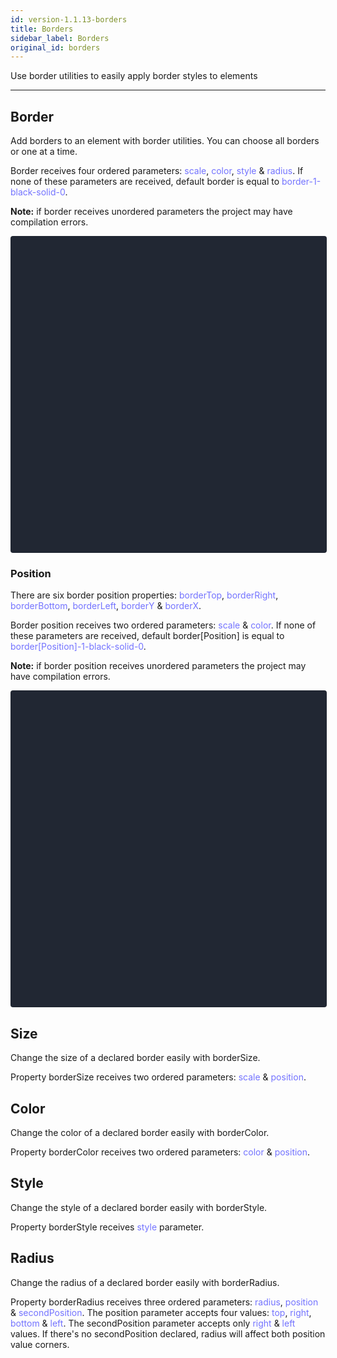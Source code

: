 ```yaml
---
id: version-1.1.13-borders
title: Borders
sidebar_label: Borders
original_id: borders
---
```


<p>Use border utilities to easily apply border styles to elements</p>

<hr />

## Border
Add borders to an element with border utilities. You can choose all borders or one at a time.

Border receives four ordered parameters: <span style="color: #7373ff">scale</span>, <span style="color: #7373ff">color</span>, <span style="color: #7373ff">style</span> & <span style="color: #7373ff">radius</span>.
If none of these parameters are received, default border is equal to <span style="color: #7373ff">border-1-black-solid-0</span>.

<b>Note:</b> if border receives unordered parameters the project may have compilation errors.

<div data-snack-id="@caldum/border" data-snack-platform="web" data-snack-preview="true" data-snack-theme="dark" style="overflow:hidden;background:#212733;border:1px solid rgba(0,0,0,.08);border-radius:4px;height:505px;width:100%"></div>
<script async src="https://snack.expo.io/embed.js"></script>

### Position
There are six border position properties: <span style="color: #7373ff">borderTop</span>, <span style="color: #7373ff">borderRight</span>, <span style="color: #7373ff">borderBottom</span>, <span style="color: #7373ff">borderLeft</span>, <span style="color: #7373ff">borderY</span> & <span style="color: #7373ff">borderX</span>.

Border position receives two ordered parameters: <span style="color: #7373ff">scale</span> & <span style="color: #7373ff">color</span>. If none of these parameters are received, default border[Position] is equal to <span style="color: #7373ff">border[Position]-1-black-solid-0</span>.

<b>Note:</b> if border position receives unordered parameters the project may have compilation errors.

<div data-snack-id="@caldum/border-side" data-snack-platform="web" data-snack-preview="true" data-snack-theme="dark" style="overflow:hidden;background:#212733;border:1px solid rgba(0,0,0,.08);border-radius:4px;height:505px;width:100%"></div>
<script async src="https://snack.expo.io/embed.js"></script>

## Size
Change the size of a declared border easily with borderSize.

Property borderSize receives two ordered parameters: <span style="color: #7373ff">scale</span> & <span style="color: #7373ff">position</span>.

## Color
Change the color of a declared border easily with borderColor.

Property borderColor receives two ordered parameters: <span style="color: #7373ff">color</span> & <span style="color: #7373ff">position</span>.

## Style
Change the style of a declared border easily with borderStyle.

Property borderStyle receives <span style="color: #7373ff">style</span> parameter.

## Radius
Change the radius of a declared border easily with borderRadius.

Property borderRadius receives three ordered parameters: <span style="color: #7373ff">radius</span>, <span style="color: #7373ff">position</span> & <span style="color: #7373ff">secondPosition</span>. The position parameter accepts four values: <span style="color: #7373ff">top</span>, <span style="color: #7373ff">right</span>, <span style="color: #7373ff">bottom</span> & <span style="color: #7373ff">left</span>. The secondPosition parameter accepts only <span style="color: #7373ff">right</span> & <span style="color: #7373ff">left</span> values.
If there's no secondPosition declared, radius will affect both position value corners.

